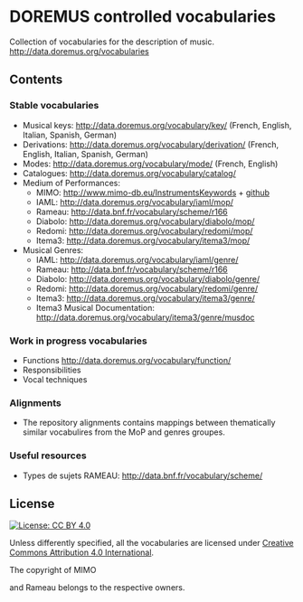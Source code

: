 DOREMUS controlled vocabularies
===============================

Collection of vocabularies for the description of music. http://data.doremus.org/vocabularies


## Contents

### Stable vocabularies

* Musical keys: http://data.doremus.org/vocabulary/key/ (French, English, Italian, Spanish, German)
* Derivations: http://data.doremus.org/vocabulary/derivation/ (French, English, Italian, Spanish, German)
* Modes: http://data.doremus.org/vocabulary/mode/ (French, English)
* Catalogues: http://data.doremus.org/vocabulary/catalog/ 
* Medium of Performances:
  * MIMO: http://www.mimo-db.eu/InstrumentsKeywords + [github](https://github.com/philharmoniedeparis/mimo)
  * IAML: http://data.doremus.org/vocabulary/iaml/mop/
  * Rameau: http://data.bnf.fr/vocabulary/scheme/r166
  <!-- * Hornbostel & Sachs: http://www.mimo-db.eu/HornbostelAndSachs -->
  * Diabolo: http://data.doremus.org/vocabulary/diabolo/mop/
  * Redomi: http://data.doremus.org/vocabulary/redomi/mop/
  * Itema3: http://data.doremus.org/vocabulary/itema3/mop/
* Musical Genres:
  * IAML: http://data.doremus.org/vocabulary/iaml/genre/
  * Rameau: http://data.bnf.fr/vocabulary/scheme/r166
  * Diabolo: http://data.doremus.org/vocabulary/diabolo/genre/
  * Redomi: http://data.doremus.org/vocabulary/redomi/genre/
  * Itema3: http://data.doremus.org/vocabulary/itema3/genre/
  * Itema3 Musical Documentation: http://data.doremus.org/vocabulary/itema3/genre/musdoc

### Work in progress vocabularies

* Functions http://data.doremus.org/vocabulary/function/
* Responsibilities
* Vocal techniques

### Alignments
* The repository alignments contains mappings between thematically similar vocabulires from the MoP and genres groupes.


### Useful resources

* Types de sujets RAMEAU: http://data.bnf.fr/vocabulary/scheme/

## License

[![License: CC BY 4.0](https://img.shields.io/badge/License-CC%20BY%204.0-lightgrey.svg)](https://creativecommons.org/licenses/by/4.0/)

Unless differently specified, all the vocabularies are licensed under [Creative Commons Attribution 4.0 International](https://creativecommons.org/licenses/by/4.0/).

The copyright of MIMO
<!-- , Hornbostel & Sachs -->
and Rameau belongs to the respective owners.
